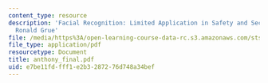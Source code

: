 ```yaml
---
content_type: resource
description: 'Facial Recognition: Limited Application in Safety and Security, by Anthony
  Ronald Grue'
file: /media/https%3A/open-learning-course-data-rc.s3.amazonaws.com/sts-035-the-history-of-computing-spring-2004/e7be11fdfff1e2b3287276d748a34bef_anthony_final.pdf
file_type: application/pdf
resourcetype: Document
title: anthony_final.pdf
uid: e7be11fd-fff1-e2b3-2872-76d748a34bef
---
```

